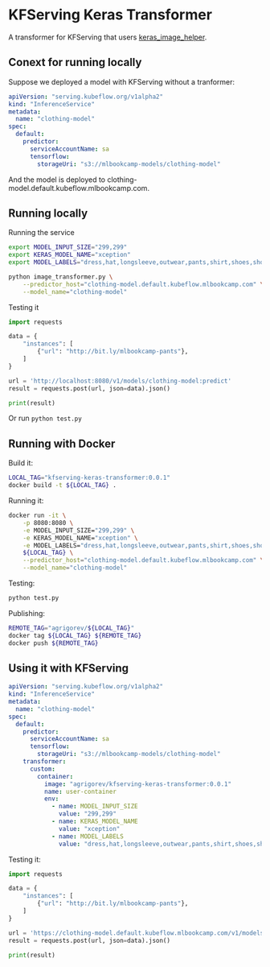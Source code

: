 # KFServing Keras Transformer

A transformer for KFServing that users [keras_image_helper](https://github.com/alexeygrigorev/keras-image-helper).


## Conext for running locally

Suppose we deployed a model with KFServing without a tranformer:

```yaml
apiVersion: "serving.kubeflow.org/v1alpha2"
kind: "InferenceService"
metadata:
  name: "clothing-model"
spec:
  default:
    predictor:
      serviceAccountName: sa
      tensorflow:
        storageUri: "s3://mlbookcamp-models/clothing-model"
```

And the model is deployed to clothing-model.default.kubeflow.mlbookcamp.com.


## Running locally

Running the service

```bash
export MODEL_INPUT_SIZE="299,299"
export KERAS_MODEL_NAME="xception"
export MODEL_LABELS="dress,hat,longsleeve,outwear,pants,shirt,shoes,shorts,skirt,t-shirt"

python image_transformer.py \
    --predictor_host="clothing-model.default.kubeflow.mlbookcamp.com" \
    --model_name="clothing-model"
```

Testing it

```python
import requests

data = {
    "instances": [
        {"url": "http://bit.ly/mlbookcamp-pants"},
    ]
}

url = 'http://localhost:8080/v1/models/clothing-model:predict'
result = requests.post(url, json=data).json()

print(result)
```

Or run `python test.py`

## Running with Docker

Build it:

```bash
LOCAL_TAG="kfserving-keras-transformer:0.0.1"
docker build -t ${LOCAL_TAG} .
```

Running it:

```bash
docker run -it \
    -p 8080:8080 \
    -e MODEL_INPUT_SIZE="299,299" \
    -e KERAS_MODEL_NAME="xception" \
    -e MODEL_LABELS="dress,hat,longsleeve,outwear,pants,shirt,shoes,shorts,skirt,t-shirt" \
    ${LOCAL_TAG} \
    --predictor_host="clothing-model.default.kubeflow.mlbookcamp.com" \
    --model_name="clothing-model"
```

Testing:

```bash
python test.py
```

Publishing:

```bash
REMOTE_TAG="agrigorev/${LOCAL_TAG}"
docker tag ${LOCAL_TAG} ${REMOTE_TAG}
docker push ${REMOTE_TAG}
```

## Using it with KFServing

```yaml
apiVersion: "serving.kubeflow.org/v1alpha2"
kind: "InferenceService"
metadata:
  name: "clothing-model"
spec:
  default:
    predictor:
      serviceAccountName: sa
      tensorflow:
        storageUri: "s3://mlbookcamp-models/clothing-model"
    transformer:
      custom:
        container:
          image: "agrigorev/kfserving-keras-transformer:0.0.1"
          name: user-container
          env:
            - name: MODEL_INPUT_SIZE
              value: "299,299"
            - name: KERAS_MODEL_NAME
              value: "xception"
            - name: MODEL_LABELS
              value: "dress,hat,longsleeve,outwear,pants,shirt,shoes,shorts,skirt,t-shirt"
```

Testing it:

```python
import requests

data = {
    "instances": [
        {"url": "http://bit.ly/mlbookcamp-pants"},
    ]
}

url = 'https://clothing-model.default.kubeflow.mlbookcamp.com/v1/models/clothing-model:predict'
result = requests.post(url, json=data).json()

print(result)
```
